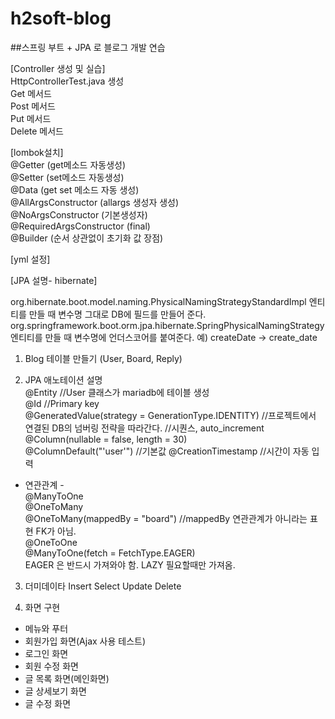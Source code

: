 # h2soft-blog

##스프링 부트 + JPA 로 블로그 개발 연습

[Controller 생성 및 실습]  
HttpControllerTest.java 생성  
Get 메서드  
Post 메서드  
Put 메서드  
Delete 메서드  
    
[lombok설치]  
@Getter  (get메소드 자동생성)  
@Setter  (set메소드 자동생성)  
@Data  (get set  메소드 자동 생성)  
@AllArgsConstructor (allargs 생성자 생성)  
@NoArgsConstructor  (기본생성자)  
@RequiredArgsConstructor (final)  
@Builder (순서 상관없이 초기화 값 장점)  
  
[yml 설정]  
  
[JPA 설명- hibernate] 

org.hibernate.boot.model.naming.PhysicalNamingStrategyStandardImpl
엔티티를 만들 때 변수명 그대로 DB에 필드를 만들어 준다.
org.springframework.boot.orm.jpa.hibernate.SpringPhysicalNamingStrategy
엔티티를 만들 때 변수명에 언더스코어를 붙여준다. 예) createDate -> create_date

1. Blog 테이블 만들기 (User, Board, Reply)  
  
2. JPA 애노테이션 설명  
@Entity //User 클래스가 mariadb에 테이블 생성  
@Id //Primary key  
@GeneratedValue(strategy = GenerationType.IDENTITY)  //프로젝트에서 연결된  DB의 넘버링 전략을 따라간다.  //시퀀스, auto_increment   
@Column(nullable = false, length = 30)    
@ColumnDefault("'user'")    //기본값
@CreationTimestamp  //시간이 자동 입력

- 연관관계 -   
@ManyToOne  
@OneToMany  
@OneToMany(mappedBy = "board") //mappedBy 연관관계가 아니라는 표현 FK가 아님.  
@OneToOne  
@ManyToOne(fetch = FetchType.EAGER)  
EAGER 은 반드시 가져와야 함. LAZY 필요할때만 가져옴.  
  
3. 더미데이타 
Insert
Select 
Update
Delete

4. 화면 구현  
 - 메뉴와 푸터  
 - 회원가입 화면(Ajax 사용 테스트)  
 - 로그인 화면   
 - 회원 수정 화면  
 - 글 목록 화면(메인화면)  
 - 글 상세보기 화면  
 - 글 수정 화면  
